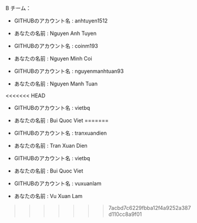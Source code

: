 B チーム：

- GITHUBのアカウント名 : anhtuyen1512
- あなたの名前 : Nguyen Anh Tuyen

- GITHUBのアカウント名 : coinm193
- あなたの名前 : Nguyen Minh Coi

- GITHUBのアカウント名 : nguyenmanhtuan93
- あなたの名前 : Nguyen Manh Tuan

<<<<<<< HEAD
- GITHUBのアカウント名 : vietbq
- あなたの名前 : Bui Quoc Viet
=======
- GITHUBのアカウント名 : tranxuandien
- あなたの名前 : Tran Xuan Dien

- GITHUBのアカウント名 : vietbq
- あなたの名前 : Bui Quoc Viet

- GITHUBのアカウント名 : vuxuanlam
- あなたの名前 : Vu Xuan Lam

>>>>>>> 7acbd7c6229fbba12f4a9252a387d110cc8a9f01
